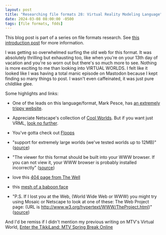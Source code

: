 ```yaml
---
layout: post
title: "Researching file formats 28: Virtual Reality Modeling Language"
date: 2024-03-08 08:00:00 -0500
tags: [file formats, fdds]
---
```


This blog post is part of a series on file formats research. See [this introduction post](https://bits.ashleyblewer.com/blog/2023/08/04/researching-file-formats-library-of-congress-sustainability-of-digital-formats/) for more information.

I was getting so overwhelmed surfing the old web for this format. It was absolutely thrilling but exhausting too, like when you're on your 13th day of vacation and you're so worn out but there's so much more to see. Nothing is more exciting to me than looking into VIRTUAL WORLDS. I felt like it looked like I was having a total manic episode on Mastodon because I kept finding so many things to post. I wasn't even caffeinated, it was just pure childlike glee.

Some highlights and links:

- One of the leads on this language/format, Mark Pesce, has [an extremely trippy website](https://web.archive.org/web/19990220011221/http://www.hyperreal.org/%7Empesce/).

- Appreciate Netscape's collection of [Cool Worlds](https://web.archive.org/web/19970613235309/http://home.netscape.com/comprod/products/navigator/live3d/cool_worlds.html). But if you want just VRML, [look no further](https://web.archive.org/web/19970101040030/http://sdsc.edu/vrml/browsers.html).

- You've gotta check out [Floops](https://web.archive.org/web/19970605091953/http://vrml.sgi.com/floops/)

- "support for extremely large worlds (we've tested worlds up to 12MB)" ([source](https://web.archive.org/web/19970126034428/http://www.tcp.ca/gsb/VRML/))

- "The viewer for this format should be built into your WWW browser. If you can not view it, your WWW browser is probably installed incorrectly" ([source](https://web.archive.org/web/19990202111354/http://www-dsed.llnl.gov/documents/tests/txt.html))

- love this [404 page from The Well](https://web.archive.org/web/19990417175851/http://www.well.com/user/caferace/vrml.html)

- this [mesh of a baboon face](https://web.archive.org/web/19970430082132/http://www.ywd.com/cindy/concepts.html)

- "P.S. If I lost you at the Web, (World Wide Web or WWW) you might try using Mosaic or Netscape to look at one of these: The Web Project page: (URL is http://www.w3.org/hypertext/WWW/TheProject.html)" ([source](https://web.archive.org/web/19970503005222/http://vrml.wired.com/VRML_FAQ.html))

And I'd be remiss if I didn't mention my previous writing on MTV's Virtual World, [Enter the TikkiLand: MTV Spring Break Online](https://bits.ashleyblewer.com/blog/2020/11/16/enter-the-tikkiland-mtv-spring-break-online/)
